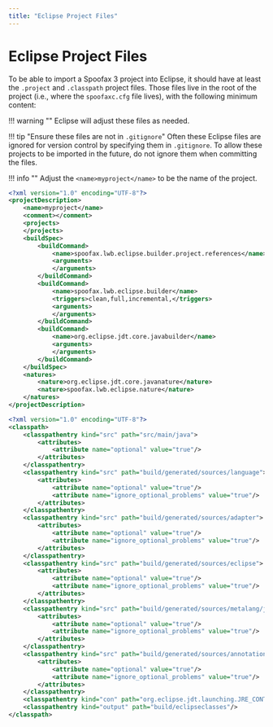 ```yaml
---
title: "Eclipse Project Files"
---
```

# Eclipse Project Files
To be able to import a Spoofax 3 project into Eclipse, it should have at least the `.project` and
`.classpath` project files. Those files live in the root of the project (i.e., where the
`spoofaxc.cfg` file lives), with the following minimum content:

!!! warning ""
    Eclipse will adjust these files as needed.

!!! tip "Ensure these files are not in `.gitignore`"
    Often these Eclipse files are ignored for version control by specifying them
    in `.gitignore`. To allow these projects to be imported in the future, do not ignore them when
    committing the files.

!!! info ""
    Adjust the `<name>myproject</name>` to be the name of the project.

```xml title=".project"
<?xml version="1.0" encoding="UTF-8"?>
<projectDescription>
    <name>myproject</name>
    <comment></comment>
    <projects>
    </projects>
    <buildSpec>
        <buildCommand>
            <name>spoofax.lwb.eclipse.builder.project.references</name>
            <arguments>
            </arguments>
        </buildCommand>
        <buildCommand>
            <name>spoofax.lwb.eclipse.builder</name>
            <triggers>clean,full,incremental,</triggers>
            <arguments>
            </arguments>
        </buildCommand>
        <buildCommand>
            <name>org.eclipse.jdt.core.javabuilder</name>
            <arguments>
            </arguments>
        </buildCommand>
    </buildSpec>
    <natures>
        <nature>org.eclipse.jdt.core.javanature</nature>
        <nature>spoofax.lwb.eclipse.nature</nature>
    </natures>
</projectDescription>
```

```xml title=".classpath"
<?xml version="1.0" encoding="UTF-8"?>
<classpath>
    <classpathentry kind="src" path="src/main/java">
        <attributes>
            <attribute name="optional" value="true"/>
        </attributes>
    </classpathentry>
    <classpathentry kind="src" path="build/generated/sources/language">
        <attributes>
            <attribute name="optional" value="true"/>
            <attribute name="ignore_optional_problems" value="true"/>
        </attributes>
    </classpathentry>
    <classpathentry kind="src" path="build/generated/sources/adapter">
        <attributes>
            <attribute name="optional" value="true"/>
            <attribute name="ignore_optional_problems" value="true"/>
        </attributes>
    </classpathentry>
    <classpathentry kind="src" path="build/generated/sources/eclipse">
        <attributes>
            <attribute name="optional" value="true"/>
            <attribute name="ignore_optional_problems" value="true"/>
        </attributes>
    </classpathentry>
    <classpathentry kind="src" path="build/generated/sources/metalang/java">
        <attributes>
            <attribute name="optional" value="true"/>
            <attribute name="ignore_optional_problems" value="true"/>
        </attributes>
    </classpathentry>
    <classpathentry kind="src" path="build/generated/sources/annotationProcessor/java/main">
        <attributes>
            <attribute name="optional" value="true"/>
            <attribute name="ignore_optional_problems" value="true"/>
        </attributes>
    </classpathentry>
    <classpathentry kind="con" path="org.eclipse.jdt.launching.JRE_CONTAINER"/>
    <classpathentry kind="output" path="build/eclipseclasses"/>
</classpath>
```
